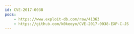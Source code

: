```yaml
---
id: CVE-2017-0038
pocs:
    - https://www.exploit-db.com/raw/41363
    - https://github.com/k0keoyo/CVE-2017-0038-EXP-C-JS
---
```

